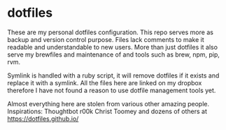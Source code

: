 # dotfiles

These are my personal dotfiles configuration. This repo serves more as backup
and version control purpose. Files lack comments to make it readable and
understandable to new users. More than just dotfiles it also serve my brewfiles
and maintenance of and tools such as brew, npm, pip, rvm.

Symlink is handled with a ruby script, it will remove dotfiles if it exists and replace it with a symlink. All the
files here are linked on my dropbox therefore I have not found a reason to use
dotfile management tools yet.

Almost everything here are stolen from various other amazing people.
Inspirations:
Thoughtbot
r00k
Christ Toomey
and dozens of others at https://dotfiles.github.io/
